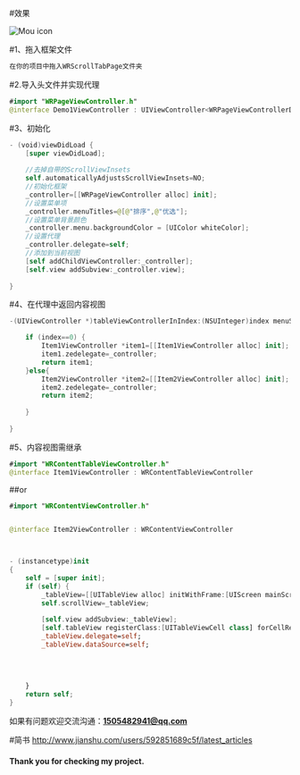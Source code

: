 
#效果

![Mou icon](http://upload-images.jianshu.io/upload_images/1947062-b6a45ed7f14e1daf.gif?imageMogr2/auto-orient/strip)

#1、拖入框架文件
```swift
在你的项目中拖入WRScrollTabPage文件夹

```

#2.导入头文件并实现代理

```swift
#import "WRPageViewController.h"
@interface Demo1ViewController : UIViewController<WRPageViewControllerDelegate>
```
#3、初始化
```swift
- (void)viewDidLoad {
    [super viewDidLoad];
    
    //去掉自带的ScrollViewInsets
    self.automaticallyAdjustsScrollViewInsets=NO;
    //初始化框架
    _controller=[[WRPageViewController alloc] init];
    //设置菜单项
    _controller.menuTitles=@[@"排序",@"优选"];
    //设置菜单背景颜色
    _controller.menu.backgroundColor = [UIColor whiteColor];
    //设置代理
    _controller.delegate=self;
    //添加到当前视图
    [self addChildViewController:_controller];
    [self.view addSubview:_controller.view];
   
}
```
#4、在代理中返回内容视图
```swift
-(UIViewController *)tableViewControllerInIndex:(NSUInteger)index menuStr:(NSString *)menuStr{

    if (index==0) {
        Item1ViewController *item1=[[Item1ViewController alloc] init];
        item1.zedelegate=_controller;
        return item1;
    }else{
        Item2ViewController *item2=[[Item2ViewController alloc] init];
        item2.zedelegate=_controller;
        return item2;
        
    }
    
}
```
#5、内容视图需继承
```swift
#import "WRContentTableViewController.h"
@interface Item1ViewController : WRContentTableViewController
```
##or
```swift
#import "WRContentViewController.h"


@interface Item2ViewController : WRContentViewController



- (instancetype)init
{
    self = [super init];
    if (self) {
        _tableView=[[UITableView alloc] initWithFrame:[UIScreen mainScreen].bounds];
        self.scrollView=_tableView;
        
        [self.view addSubview:_tableView];
        [self.tableView registerClass:[UITableViewCell class] forCellReuseIdentifier:@"item"];
        _tableView.delegate=self;
        _tableView.dataSource=self;
        
   
        
        
    }
    return self;
}


```

如果有问题欢迎交流沟通：**1505482941@qq.com**

#简书
<http://www.jianshu.com/users/592851689c5f/latest_articles>


#### Thank you for checking my project.
